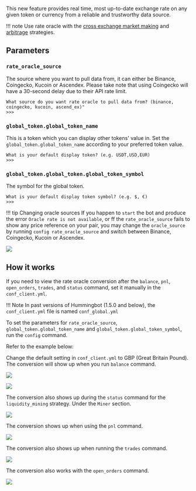 This new feature provides real time, most up-to-date exchange rate on any given token or currency from a reliable and trustworthy data source.

!!! note
    Use rate oracle with the [cross exchange market making](/strategies/cross-exchange-market-making/) and [arbitrage](/strategies/arbitrage/) strategies.

## Parameters

### `rate_oracle_source`

The source where you want to pull data from, it can either be Binance, Coingecko, Kucoin or Ascendex. Please take note that using Coingecko will have a 30-second delay due to their API rate limit.

```
What source do you want rate oracle to pull data from? (binance, coingecko, kucoin, ascend_ex)"
>>>
```

### `global_token.global_token_name`

This is a token which you can display other tokens' value in. Set the `global_token.global_token_name` according to your preferred token value.

```
What is your default display token? (e.g. USDT,USD,EUR)
>>>
```

### `global_token.global_token.global_token_symbol`

The symbol for the global token.

```
What is your default display token symbol? (e.g. $, €)
>>>
```

!!! tip Changing oracle sources
    If you happen to `start` the bot and produce the error `Oracle rate is not available`, or ff the `rate_oracle_source` fails to show any price reference on your pair, you may change the `oracle_source` by running `config rate_oracle_source` and switch between Binance, Coingecko, Kucoin or Ascendex.

![](/assets/img/oracle-error.png)

## How it works

If you need to view the rate oracle conversion after the `balance`, `pnl`, `open_orders`, `trades`, and `status` command, set it manually in the `conf_client.yml`.

!!! Note
    In past versions of Hummingbot (1.5.0 and below), the `conf_client.yml` file is named `conf_global.yml`

To set the parameters for `rate_oracle_source`, `global_token.global_token_name` and `global_token.global_token_symbol`, run the `config` command.

Refer to the example below:

Change the default setting in `conf_client.yml` to GBP (Great Britain Pound). The conversion will show up when you run `balance` command.

![](/assets/img/rate-oracle-global-config.png)

![](/assets/img/rate-oracle-balance.png)

The conversion also shows up during the `status` command for the `liquidity_mining` strategy. Under the `Miner` section.

![](/assets/img/oracle-status.png)

The conversion shows up when using the `pnl` command.

![ ](/assets/img/oracle-pnl.png)

The conversion also shows up when running the `trades` command.

![](/assets/img/oracle-trades.png)

The conversion also works with the `open_orders` command.

![](/assets/img/oracle-open-orders.png)
